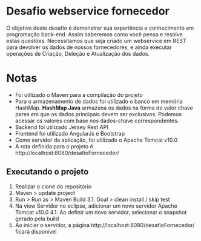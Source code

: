 # Desafio webservice fornecedor

O objetivo deste desafio é demonstrar sua experiência e conhecimento em programação back-end. Assim saberemos como você pensa e resolve estas questões.
Necessitamos que seja criado um webservice em REST para devolver os dados de nossos fornecedores, e ainda executar operações de Criação, Deleção e Atualização dos dados.


# Notas

 - Foi utilizado o Maven para a compilação do projeto
 - Para o armazenamento de dados foi utilizado o banco em memória HashMap. **HashMap Java** armazena os dados na forma de valor chave pares em que os dados principais devem ser exclusivos. Podemos acessar os valores com base nos dados-chave correspondentes.
 - Backend foi utilizado Jersey Rest API
 - Frontend foi utilizado AngularJs e Bootstrap
 - Como servidor da aplicação, foi utilizado o Apache Tomcat v10.0
 - A rota definida para o projeto é http://localhost:8080/desafioFornecedor/

## Executando o projeto

 1. Realizar o clone do repositório
 2. Maven > update project
 3. Run > Run as > Maven Build
 3.1. Goal > clean install / skip test
 4. Na view Servidor no eclipse, adicionar um novo servidor Apache Tomcat v10.0
 4.1. Ao definir um novo servidor, selecionar o snapshot gerado pela build
 5. Ao iniciar o servidor, a página http://localhost:8080/desafioFornecedor/ ficará disponível
